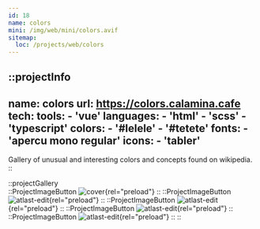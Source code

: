 ```yaml
---
id: 18
name: colors
mini: /img/web/mini/colors.avif
sitemap:
  loc: /projects/web/colors
---
```


::projectInfo
---
name: colors
url: https://colors.calamina.cafe
tech: 
    tools:
      - 'vue'
    languages:
      - 'html'
      - 'scss'
      - 'typescript'
    colors:
      - '#lelele'
      - '#tetete'
    fonts:
      - 'apercu mono regular'
    icons:
      - 'tabler'
---
Gallery of unusual and interesting colors and concepts found on wikipedia.
::

::projectGallery  
  ::ProjectImageButton
    ![cover](/img/web/colors.avif){rel="preload"}
  ::
  ::ProjectImageButton
    ![atlast-edit](/img/web/colors/bmp.avif){rel="preload"}
  :: 
  ::ProjectImageButton
    ![atlast-edit](/img/web/colors/eigengrau.avif){rel="preload"}
  :: 
  ::ProjectImageButton
    ![atlast-edit](/img/web/colors/ikb.avif){rel="preload"}
  :: 
  ::ProjectImageButton
    ![atlast-edit](/img/web/colors/mummy-brown.avif){rel="preload"}
  :: 
::

<!-- ::projectFeatures
:: -->